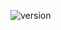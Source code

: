 ![version](https://img.shields.io/github/v/release/JoshuaDRose/spike-jump?color=olive&display_name=tag)
